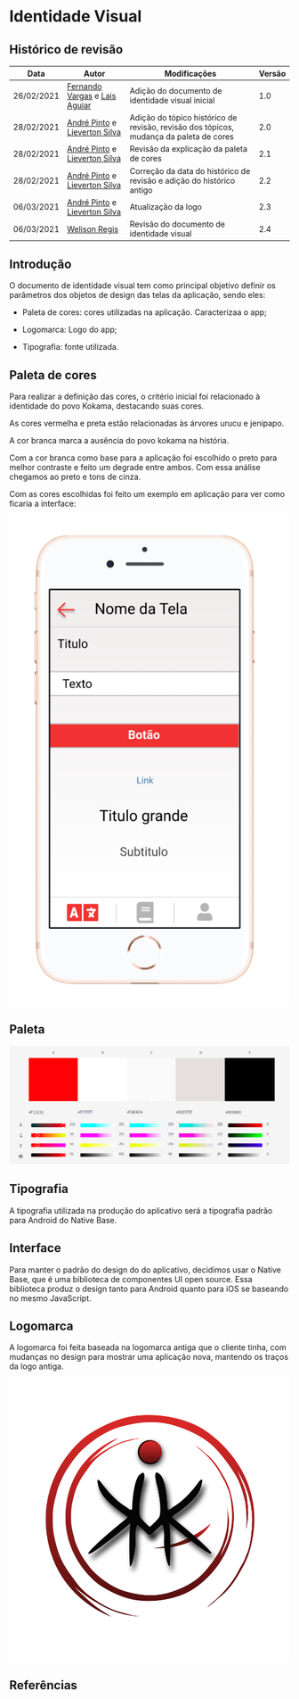 # Identidade Visual

## Histórico de revisão

| Data       | Autor                                                                                          | Modificações                                                                           | Versão |
| ---------- | ---------------------------------------------------------------------------------------------- | -------------------------------------------------------------------------------------- | ------ |
| 26/02/2021 | [Fernando Vargas](https://github.com/SFernandoS) e [Lais Aguiar](https://github.com/laispa)    | Adição do documento de identidade visual inicial                                       | 1.0    |
| 28/02/2021 | [André Pinto](https://github.com/andrelucax) e [Lieverton Silva](https://github.com/lievertom) | Adição do tópico histórico de revisão, revisão dos tópicos, mudança da paleta de cores | 2.0    |
| 28/02/2021 | [André Pinto](https://github.com/andrelucax) e [Lieverton Silva](https://github.com/lievertom) | Revisão da explicação da paleta de cores                                               | 2.1    |
| 28/02/2021 | [André Pinto](https://github.com/andrelucax) e [Lieverton Silva](https://github.com/lievertom) | Correção da data do histórico de revisão e adição do histórico antigo                  | 2.2    |
| 06/03/2021 | [André Pinto](https://github.com/andrelucax) e [Lieverton Silva](https://github.com/lievertom) | Atualização da logo                                                                    | 2.3    |
| 06/03/2021 | [Welison Regis](htpps://github.com/WelisonR)                                                   | Revisão do documento de identidade visual                                              | 2.4    |

## Introdução

O documento de identidade visual tem como principal objetivo definir os parâmetros dos objetos de design das telas da aplicação, sendo eles:

- Paleta de cores: cores utilizadas na aplicação. Caracterizaa o app;

- Logomarca: Logo do app;

- Tipografia: fonte utilizada.

## Paleta de cores

Para realizar a definição das cores, o critério inicial foi relacionado à identidade do povo Kokama, destacando suas cores.

As cores vermelha e preta estão relacionadas às árvores urucu e jenipapo.

A cor branca marca a ausência do povo kokama na história.

Com a cor branca como base para a aplicação foi escolhido o preto para melhor contraste e feito um degrade entre ambos. Com essa análise chegamos ao preto e tons de cinza.

Com as cores escolhidas foi feito um exemplo em aplicação para ver como ficaria a interface:

![exemplo_paleta_aplicada ](../assets/img/visual-identity/pallete_example.png)

## Paleta

![paleta](../assets/img/visual-identity/pallete.png)

## Tipografia

A tipografia utilizada na produção do aplicativo será a tipografia padrão para Android do Native Base.

## Interface

Para manter o padrão do design do do aplicativo, decidimos usar o Native Base, que é uma biblioteca de componentes UI open source. Essa biblioteca produz o design tanto para Android quanto para iOS se baseando no mesmo JavaScript.

## Logomarca

A logomarca foi feita baseada na logomarca antiga que o cliente tinha, com mudanças no design para mostrar uma aplicação nova, mantendo os traços da logo antiga.

![logo](../assets/img/visual-identity/logo.png)

## Referências

[^1]: **color-blend**. Disponível em: https://meyerweb.com/eric/tools/color-blend/#:::hex/ . Acesso em: 25 fev. 2021.
[^2]: **Adobe Color CC**. Disponível em: https://color.adobe.com/pt/create/color-wheel/. Acesso em: 25 fev. 2021.

